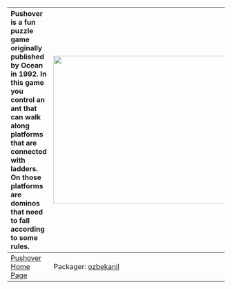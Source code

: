 | Pushover is a fun puzzle game originally published by Ocean in 1992. In this game you control an ant that can walk along platforms that are connected with ladders. On those platforms are dominos that need to fall according to some rules. | <a href='http://www.youtube.com/watch?feature=player_embedded&v=ud355aZlAP4' target='_blank'><img src='http://img.youtube.com/vi/ud355aZlAP4/0.jpg' width='425' height=344 /></a> |
|:----------------------------------------------------------------------------------------------------------------------------------------------------------------------------------------------------------------------------------------------|:----------------------------------------------------------------------------------------------------------------------------------------------------------------------------------|
|[Pushover Home Page](http://pushover.sourceforge.net/)| Packager: [ozbekanil](http://code.google.com/p/happy-kitty/people/detail?u=ozbekanil) |